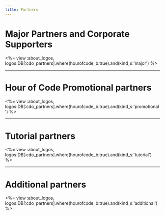 ```yaml
---
title: Partners
---
```

# Major Partners and Corporate Supporters

<%= view :about_logos, logos:DB[:cdo_partners].where(hourofcode_b:true).and(kind_s:'major') %>

<HR>

# Hour of Code Promotional partners

<%= view :about_logos, logos:DB[:cdo_partners].where(hourofcode_b:true).and(kind_s:'promotional') %>

<HR>

# Tutorial partners

<%= view :about_logos, logos:DB[:cdo_partners].where(hourofcode_b:true).and(kind_s:'tutorial') %>

<HR>

# Additional partners

<%= view :about_logos, logos:DB[:cdo_partners].where(hourofcode_b:true).and(kind_s:'additional') %>

